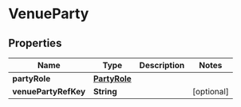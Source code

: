 # VenueParty

## Properties
Name | Type | Description | Notes
------------ | ------------- | ------------- | -------------
**partyRole** | [**PartyRole**](PartyRole.md) |  | 
**venuePartyRefKey** | **String** |  |  [optional]
